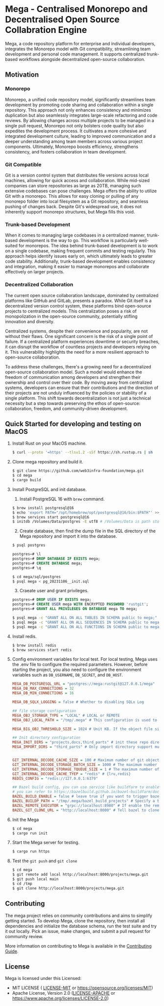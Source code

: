 # Mega - Centralised Monorepo and Decentralised Open Source Collabration Engine

Mega, a code repository platform for enterprise and individual developers, integrates the Monorepo model with Git compatibility, streamlining team development and personal code management. It supports centralized trunk-based workflows alongside decentralized open-source collaboration.

## Motivation

### Monorepo

Monorepo, a unified code repository model, significantly streamlines team development by promoting code sharing and collaboration within a single repository. This approach not only enhances consistency and minimizes duplication but also seamlessly integrates large-scale refactoring and code reviews. By allowing changes across multiple projects to be managed in a single pull request, Monorepo not only bolsters code quality but also expedites the development process. It cultivates a more cohesive and integrated development culture, leading to improved communication and a deeper understanding among team members across various project components. Ultimately, Monorepo boosts efficiency, strengthens consistency, and fosters collaboration in team development.

### Git Compatible

Git is a version control system that distributes file versions across local machines, allowing for quick access and collaboration. While mid-sized companies can store repositories as large as 20TB, managing such extensive codebases can pose challenges. Mega offers the ability to utilize Git with a monorepo. This allows for easy cloning or pulling of any monorepo folder into local filesystem as a Git repository, and seamless pushing of changes back. Despite Git's widespread use, it does not inherently support monorepo structures, but Mega fills this void.

### Trunk-based Development

When it comes to managing large codebases in a centralized manner, trunk-based development is the way to go. This workflow is particularly well-suited for monorepos. The idea behind trunk-based development is to work on a single codebase, making frequent commits and testing regularly. This approach helps identify issues early on, which ultimately leads to greater code stability. Additionally, trunk-based development enables consistency and integration, making it easier to manage monorepos and collaborate effectively on larger projects.

### Decentralized Collaboration

The current open source collaboration landscape, dominated by centralized platforms like GitHub and GitLab, presents a paradox. While Git itself is a decentralized version control system, these platforms bind open-source projects to centralized models. This centralization poses a risk of monopolization in the open-source community, potentially stifling innovation and diversity.

Centralized systems, despite their convenience and popularity, are not without their flaws. One significant concern is the risk of a single point of failure. If a centralized platform experiences downtime or security breaches, it can disrupt the workflow of countless projects and developers relying on it. This vulnerability highlights the need for a more resilient approach to open-source collaboration.

To address these challenges, there's a growing need for a decentralized open-source collaboration model. Such a model would enhance the freedom of communication among developers and strengthen their ownership and control over their code. By moving away from centralized systems, developers can ensure that their contributions and the direction of their projects are not unduly influenced by the policies or stability of a single platform. This shift towards decentralization is not just a technical necessity but a step towards preserving the ethos of open-source: collaboration, freedom, and community-driven development.

## Quick Started for developing and testing on MacOS

1. Install Rust on your MacOS machine.

   ```bash
   $ curl --proto '=https' --tlsv1.2 -sSf https://sh.rustup.rs | sh
   ```

2. Clone mega repository and build it.

   ```bash
   $ git clone https://github.com/web3infra-foundation/mega.git
   $ cd mega
   $ cargo build
   ```

3. Install PostgreSQL and init database.

   1.  Install PostgreSQL 16 with `brew` command.

   ```bash
   $ brew install postgresql@16
   $ echo 'export PATH="/opt/homebrew/opt/postgresql@16/bin:$PATH"' >> ~/.zshrc
   $ brew services start postgresql@16
   $ initdb /Volumes/Data/postgres -E utf8 # /Volumes/Data is path store data
   ```

   2.  Create database, then find the dump file in the SQL directory of the Mega repository and import it into the database.

   ```bash
   $ psql postgres
   ```

   ```sql
   postgres=# \l
   postgres=# DROP DATABASE IF EXISTS mega;
   postgres=# CREATE DATABASE mega;
   postgres=# \q
   ```

   ```bash
   $ cd mega/sql/postgres
   $ psql mega < pg_20231106__init.sql
   ```
   
   3. Craeate user and grant privileges.

   ```sql
   postgres=# DROP USER IF EXISTS mega;
   postgres=# CREATE USER mega WITH ENCRYPTED PASSWORD 'rustgit';
   postgres=# GRANT ALL PRIVILEGES ON DATABASE mega TO mega;
   ```

   ```bash
   $ psql mega -c "GRANT ALL ON ALL TABLES IN SCHEMA public to mega;"
   $ psql mega -c "GRANT ALL ON ALL SEQUENCES IN SCHEMA public to mega;"
   $ psql mega -c "GRANT ALL ON ALL FUNCTIONS IN SCHEMA public to mega;"
   ```

4. Install redis.

   ```bash
   $ brew install redis
   $ brew services start redis
   ```

5. Config environment variables for local test. For local testing, Mega uses the .env file to configure the required parameters. However, before starting the project, you also need to configure the environment variables such as `DB_USERNAME`, `DB_SECRET`, and `DB_HOST`.

   ```ini
   MEGA_DB_POSTGRESQL_URL = "postgres://mega:rustgit@127.0.0.1/mega"
   MEGA_DB_MAX_CONNECTIONS = 32
   MEGA_DB_MIN_CONNECTIONS = 16

   MEGA_DB_SQLX_LOGGING = false # Whether to disabling SQLx Log

   ## file storage configuration
   MEGA_OBJ_STORAGR_TYPE = "LOCAL" # LOCAL or REMOTE
   MEGA_OBJ_LOCAL_PATH = "/tmp/.mega" # This configuration is used to set the local path of the project storage

   MEGA_BIG_OBJ_THRESHOLD_SIZE = 1024 # Unit KB. If the object file size exceeds the threshold value, it will be handled by file storage instead of the database.

   ## Init directory configuration
   MEGA_INIT_DIRS = "projects,docs,third_parts" # init these repo directories in mega init command
   MEGA_IMPORT_DIRS = "third_parts" # Only import directory support multi-branch commit and tag, repo under regular directory only support main branch only


   GIT_INTERNAL_DECODE_CACHE_SIZE = 100 # Maximum number of git objects in LRU cache
   GIT_INTERNAL_DECODE_STORAGE_BATCH_SIZE = 1000 # The maximum number of git object in a "INSERT" SQL database operation
   GIT_INTERNAL_DECODE_STORAGE_TQUEUE_SIZE = 1 # The maximum number of parallel insertion threads in the database operation queue
   GIT_INTERNAL_DECODE_CACHE_TYEP = "redis" # {lru,redis}
   REDIS_CONFIG = "redis://127.0.0.1:6379"

   ## Bazel build config, you can use service like buildfarm to enable RBE(remote build execution)
   # you can refer to https://bazelbuild.github.io/bazel-buildfarm/docs/quick_start/ for more details about remote executor
   BAZEL_BUILD_ENABLE = false # leave true if you want to trigger bazel build in each push process
   BAZEL_BUILDP_PATH = "/tmp/.mega/bazel_build_projects" # Specify a temporary directory to build the project with bazel
   BAZEL_REMOTE_EXECUTOR = "grpc://localhost:8980" # If enable the remote executor, please fillin the remote executor address, or else leave empty if you want to build by localhost. 
   BAZEL_GIT_CLONE_URL = "http://localhost:8000" # Tell bazel to clone the project from the specified git url
   ```

6. Init the Mega

   ```bash
   $ cd mega
   $ cargo run init
   ```

7. Start the Mega server for testing.

   ```bash
   $ cargo run https
   ```

8. Test the `git push` and `git clone`

   ```bash
   $ cd mega
   $ git remote add local http://localhost:8000/projects/mega.git
   $ git push local main
   $ cd /tmp
   $ git clone http://localhost:8000/projects/mega.git
   ```

## Contributing

The mega project relies on community contributions and aims to simplify getting started. To develop Mega, clone the repository, then install all dependencies and initialize the database schema, run the test suite and try it out locally. Pick an issue, make changes, and submit a pull request for community review.

More information on contributing to Mega is available in the [Contributing Guide](docs/contributing.md).

## License

Mega is licensed under this Licensed:

- MIT LICENSE ( [LICENSE-MIT](LICENSE-MIT) or https://opensource.org/licenses/MIT)
- Apache License, Version 2.0 ([LICENSE-APACHE](LICENSE-APACHE) or https://www.apache.org/licenses/LICENSE-2.0)